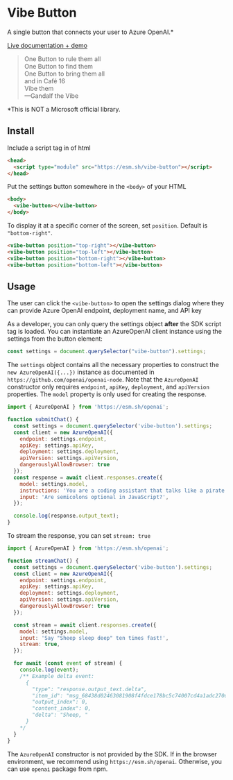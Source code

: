 # Vibe Button

A single button that connects your user to Azure OpenAI.*

[Live documentation + demo](https://aipx-proto.github.io/vibe-button/)

> One Button to rule them all  
> One Button to find them  
> One Button to bring them all  
> and in Café 16  
> Vibe them  
> —Gandalf the Vibe

*This is NOT a Microsoft official library.

## Install

Include a script tag in <head> of html

```html
<head>
  <script type="module" src="https://esm.sh/vibe-button"></script>
</head>
```

Put the settings button somewhere in the `<body>` of your HTML

```html
<body>
  <vibe-button></vibe-button>
</body>
```

To display it at a specific corner of the screen, set `position`. Default is `"bottom-right"`.

```html
<vibe-button position="top-right"></vibe-button>
<vibe-button position="top-left"></vibe-button>
<vibe-button position="bottom-right"></vibe-button>
<vibe-button position="bottom-left"></vibe-button>
```

## Usage

The user can click the `<vibe-button>` to open the settings dialog where they can provide Azure OpenAI endpoint, deployment name, and API key

As a developer, you can only query the settings object **after** the SDK script tag is loaded.
You can instantiate an AzureOpenAI client instance using the settings from the button element:

```javascript
const settings = document.querySelector("vibe-button").settings;
```

The `settings` object contains all the necessary properties to construct the `new AzureOpenAI({...})` instance as documented in `https://github.com/openai/openai-node`. Note that the `AzureOpenAI` constructor only requires `endpoint`, `apiKey`, `deployment`, and `apiVersion` properties. The `model` property is only used for creating the response.

```javascript
import { AzureOpenAI } from 'https://esm.sh/openai';

function submitChat() {
  const settings = document.querySelector('vibe-button').settings;
  const client = new AzureOpenAI({
    endpoint: settings.endpoint,
    apiKey: settings.apiKey,
    deployment: settings.deployment,
    apiVersion: settings.apiVersion,
    dangerouslyAllowBrowser: true
  });
  const response = await client.responses.create({
    model: settings.model,
    instructions: 'You are a coding assistant that talks like a pirate',
    input: 'Are semicolons optional in JavaScript?',
  });

  console.log(response.output_text);
}
```

To stream the response, you can set `stream: true`

```javascript
import { AzureOpenAI } from 'https://esm.sh/openai';

function streamChat() {
  const settings = document.querySelector('vibe-button').settings;
  const client = new AzureOpenAI({
    endpoint: settings.endpoint,
    apiKey: settings.apiKey,
    deployment: settings.deployment,
    apiVersion: settings.apiVersion,
    dangerouslyAllowBrowser: true
  });

  const stream = await client.responses.create({
    model: settings.model,
    input: 'Say "Sheep sleep deep" ten times fast!',
    stream: true,
  });

  for await (const event of stream) {
    console.log(event);
    /** Example delta event:
      {
        "type": "response.output_text.delta",
        "item_id": "msg_68438d02463081908f4fdce178bc5c74007cd4a1adc270d4",
        "output_index": 0,
        "content_index": 0,
        "delta": "Sheep, "
      }
    */
  }
}
```

The `AzureOpenAI` constructor is not provided by the SDK.
If in the browser environment, we recommend using `https://esm.sh/openai`. Otherwise, you can use `openai` package from npm.
